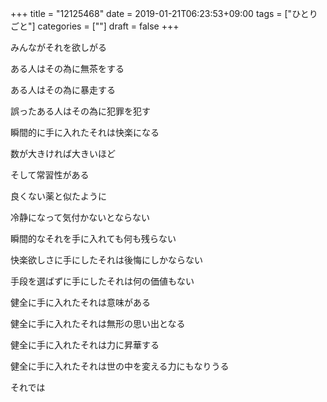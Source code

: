 +++
title = "12125468"
date = 2019-01-21T06:23:53+09:00
tags = ["ひとりごと"]
categories = [""]
draft = false
+++

みんながそれを欲しがる

ある人はその為に無茶をする

ある人はその為に暴走する

誤ったある人はその為に犯罪を犯す

瞬間的に手に入れたそれは快楽になる

数が大きければ大きいほど

そして常習性がある

良くない薬と似たように


冷静になって気付かないとならない

瞬間的なそれを手に入れても何も残らない

快楽欲しさに手にしたそれは後悔にしかならない

手段を選ばずに手にしたそれは何の価値もない

健全に手に入れたそれは意味がある

健全に手に入れたそれは無形の思い出となる

健全に手に入れたそれは力に昇華する

健全に手に入れたそれは世の中を変える力にもなりうる


それでは
